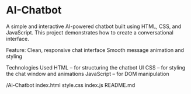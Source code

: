 # AI-Chatbot
A simple and interactive AI-powered chatbot built using HTML, CSS, and JavaScript. This project demonstrates how to create a conversational interface.

Feature:
Clean, responsive chat interface
Smooth message animation and styling

Technologies Used
HTML – for structuring the chatbot UI
CSS – for styling the chat window and animations
JavaScript – for DOM manipulation 

/Ai-Chatbot
index.html
style.css
index.js
README.md
